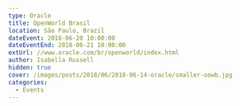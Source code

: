 ```yaml
---
type: Oracle
title: OpenWorld Brasil
location: São Paulo, Brazil
dateEvent: 2018-06-20 10:00:00
dateEventEnd: 2018-06-21 10:00:00
extUrl: //www.oracle.com/br/openworld/index.html
author: Isabella Russell
hidden: true
cover: /images/posts/2018/06/2018-06-14-oracle/smaller-oowb.jpg
categories:
  - Events
---
```

